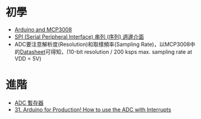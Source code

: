 # 初學
* [Arduino and MCP3008](http://arduinolearning.com/code/arduino-and-mcp3008.php)
* [SPI (Serial Peripheral Interface) 串列 (序列) 週邊介面](http://magicjackting.pixnet.net/blog/post/164725144-spi-(serial-peripheral-interface)-%E4%B8%B2%E5%88%97-(%E5%BA%8F%E5%88%97)-%E9%80%B1%E9%82%8A%E4%BB%8B)
* ADC要注意解析度(Resolution)和取樣頻率(Sampling Rate)，以MCP3008中的[Datasheet](https://cdn-shop.adafruit.com/datasheets/MCP3008.pdf)可得知，(10-bit resolution / 200 ksps max. sampling rate at VDD = 5V)

# 進階
* [ADC 暫存器](http://coopermaa2nd.blogspot.tw/2011/07/7-adc.html)
* [31. Arduino for Production! How to use the ADC with Interrupts](https://www.youtube.com/watch?v=sVvDiACf3yE)
